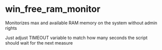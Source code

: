 # win_free_ram_monitor
Monitorizes max and available RAM memory on the system without admin rights

Just adjust TIMEOUT variable to match how many seconds the script should wait for the next measure
